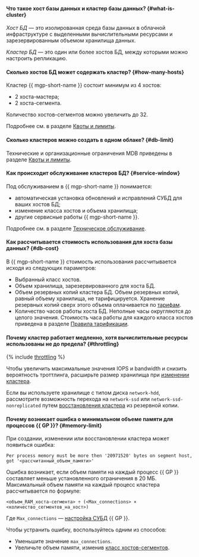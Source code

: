 #### Что такое хост базы данных и кластер базы данных? {#what-is-cluster}

_Хост БД_ — это изолированная среда базы данных в облачной инфраструктуре с выделенными вычислительными ресурсами и зарезервированным объемом хранилища данных.

_Кластер БД_ — это один или более хостов БД, между которыми можно настроить репликацию.

#### Сколько хостов БД может содержать кластер? {#how-many-hosts}

Кластер {{ mgp-short-name }} состоит минимум из 4 хостов:

* 2 хоста-мастера;
* 2 хоста-сегмента.

Количество хостов-сегментов можно увеличить до 32.

Подробнее см. в разделе [Квоты и лимиты](../../managed-greenplum/concepts/limits.md).

#### Сколько кластеров можно создать в одном облаке? {#db-limit}

Технические и организационные ограничения MDB приведены в разделе [Квоты и лимиты](../../managed-greenplum/concepts/limits.md).

#### Как происходит обслуживание кластеров БД? {#service-window}

Под обслуживанием в {{ mgp-short-name }} понимается:

* автоматическая установка обновлений и исправлений СУБД для ваших хостов БД;
* изменение класса хостов и объема хранилища;
* другие сервисные работы {{ mgp-short-name }}.

Подробнее см. в разделе [Техническое обслуживание](../../managed-greenplum/concepts/maintenance.md).


#### Как рассчитывается стоимость использования для хоста базы данных? {#db-cost}

В {{ mgp-short-name }} стоимость использования рассчитывается исходя из следующих параметров:

* Выбранный класс хостов.
* Объем хранилища, зарезервированного для хоста БД.
* Объем резервных копий кластера БД. Объем резервных копий, равный объему хранилища, не тарифицируется. Хранение резервных копий сверх этого объема оплачивается по [тарифам](../../managed-greenplum/pricing/index.md).
* Количество часов работы хоста БД. Неполные часы округляются до целого значения. Стоимость часа работы для каждого класса хостов приведена в разделе [Правила тарификации](../../managed-greenplum/pricing/index.md).


#### Почему кластер работает медленно, хотя вычислительные ресурсы использованы не до предела? {#throttling}

{% include [throttling](../throttling.md) %}

Чтобы увеличить максимальные значения IOPS и bandwidth и снизить вероятность троттлинга, расширьте размер хранилища при [изменении кластера](../../managed-greenplum/operations/update.md#change-disk-size).

Если вы используете хранилище с типом диска `network-hdd`, рассмотрите возможность перехода на `network-ssd` или `network-ssd-nonreplicated` путем [восстановления кластера](../../managed-greenplum/operations/cluster-backups.md#restore) из резервной копии.

#### Почему возникает ошибка о минимальном объеме памяти для процессов {{ GP }}? {#memory-limit}

При создании, изменении или восстановлении кластера может появиться ошибка:

```text
Per process memory must be more then '20971520' bytes on segment host, got '<рассчитанный_объем_памяти>'
```

Ошибка возникает, если объем памяти на каждый процесс {{ GP }} составляет меньше установленного ограничения в 20 МБ. Максимальный объем памяти на каждый процесс кластера рассчитывается по формуле:

```text
<объем_RAM_хоста-сегмента> ÷ (<Max_connections> × <количество_сегментов_на_хост>)
```

Где `Max_connections` — [настройка СУБД](../../managed-greenplum/concepts/settings-list.md#setting-max-connections) {{ GP }}.

Чтобы устранить ошибку, воспользуйтесь одним из способов:

* Уменьшите значение `max_connections`.
* Увеличьте объем памяти, изменив [класс хостов-сегментов](../../managed-greenplum/concepts/instance-types.md).
